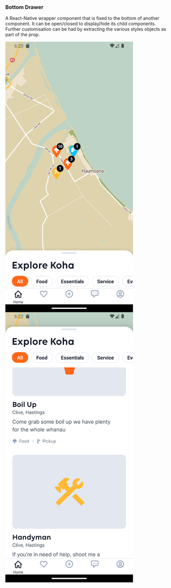 ### Bottom Drawer
A React-Native wrapper component that is fixed to the bottom of another component.
It can be open/closed to display/hide its child components. Further customisation can
be had by extracting the various styles objects as part of the prop.
<div style="display: flex; flex-wrap: wrap">
<img src='../assets/drawer-close.png' alt='bottom drawer close' width="400">
<img src='../assets/drawer-open.png' alt='bottom drawer open' width="400">
</div>